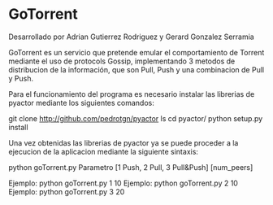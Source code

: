 # GoTorrent
Desarrollado por 
Adrian Gutierrez Rodriguez y 
Gerard Gonzalez Serramia

GoTorrent es un servicio que pretende emular el comportamiento de Torrent mediante el uso de protocols Gossip, implementando 3 metodos de distribucion de la información, 
que son Pull, Push y una combinacion de Pull y Push.

Para el funcionamiento del programa es necesario instalar las librerias de pyactor mediante los siguientes comandos:

git clone http://github.com/pedrotgn/pyactor
ls
cd pyactor/
python setup.py install

Una vez obtenidas las librerias de pyactor ya se puede proceder a la ejecucion de la aplicacion mediante la siguiente sintaxis:

python goTorrent.py Parametro [1 Push,  2 Pull, 3 Pull&Push] [num_peers]

Ejemplo: python goTorrent.py  1 10
Ejemplo: python goTorrent.py  2 10
Ejemplo: python goTorrent.py  3 20

